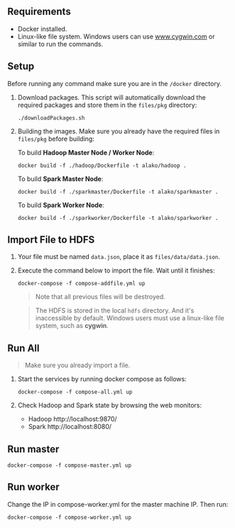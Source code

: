 
## Requirements

- Docker installed.
- Linux-like file system. Windows users can use www.cygwin.com or similar to run the commands.

## Setup

Before running any command make sure you are in the `/docker` directory.

1. Download packages. This script will automatically download the required packages and store them in the `files/pkg` directory:

	```
	./downloadPackages.sh
	```

2. Building the images. Make sure you already have the required files in `files/pkg` before building:


	To build __Hadoop Master Node / Worker Node__:

	```
	docker build -f ./hadoop/Dockerfile -t alako/hadoop .
	```

	To build __Spark Master Node__:

	```
	docker build -f ./sparkmaster/Dockerfile -t alako/sparkmaster .
	```

	To build __Spark Worker Node__:

	```
	docker build -f ./sparkworker/Dockerfile -t alako/sparkworker .
	```

## Import File to HDFS

1. Your file must be named `data.json`, place it as `files/data/data.json`.

2. Execute the command below to import the file. Wait until it finishes:

	```
	docker-compose -f compose-addfile.yml up
	```

	> Note that all previous files will be destroyed.

	> The HDFS is stored in the local `hdfs` directory. And it's inaccessible by default. Windows users must use a linux-like file system, such as __cygwin__.

## Run All

> Make sure you already import a file.

1. Start the services by running docker compose as follows:

	```
	docker-compose -f compose-all.yml up
	```

2. Check Hadoop and Spark state by browsing the web monitors:
	- Hadoop http://localhost:9870/
	- Spark http://localhost:8080/

## Run master

```
docker-compose -f compose-master.yml up
```

## Run worker

Change the IP in compose-worker.yml for the master machine IP. Then run:

```
docker-compose -f compose-worker.yml up
```


